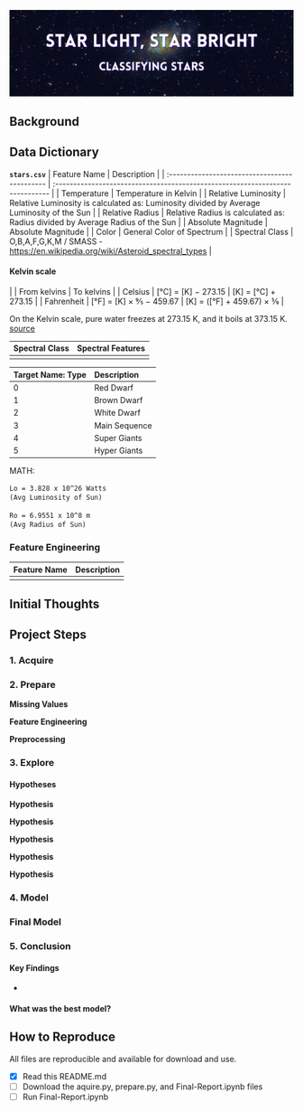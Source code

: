 ![star-header](./visuals/stars_header.png)

## Background

### 

## Data Dictionary
 
**`stars.csv`**
| Feature Name                                  | Description                                                                   |
| :-------------------------------------------- | :---------------------------------------------------------------------------- |
| Temperature                                   | Temperature in Kelvin                                                         |
| Relative Luminosity                           | Relative Luminosity is calculated as: Luminosity divided by Average Luminosity of the Sun                           |
| Relative Radius                               | Relative Radius is calculated as: Radius divided by Average Radius of the Sun                                   |
| Absolute Magnitude                            | Absolute Magnitude                                                            |
| Color                                         | General Color of Spectrum                                                     |
| Spectral Class                                | O,B,A,F,G,K,M / SMASS - https://en.wikipedia.org/wiki/Asteroid_spectral_types |


#### Kelvin scale 
|                | From kelvins               | To kelvins                  |
| Celsius        | 	[°C] = [K] − 273.15 	  | [K] = [°C] + 273.15         |
| Fahrenheit     | 	[°F] = [K] × 9⁄5 − 459.67 |	[K] = ([°F] + 459.67) × 5⁄9 |

 On the Kelvin scale, pure water freezes at 273.15 K, and it boils at 373.15 K.
 [source](https://en.wikipedia.org/wiki/Kelvin)




| Spectral Class                                | Spectral Features                                                             |
| :-------------------------------------------- | :---------------------------------------------------------------------------- |
|||

| Target Name: __Type__ | Description             |
| :-------------------- | :---------------------- |
| 0                     | Red Dwarf               | 
| 1                     | Brown Dwarf             | 
| 2                     | White Dwarf             | 
| 3                     | Main Sequence           | 
| 4                     | Super Giants            | 
| 5                     | Hyper Giants            | 

MATH:

    Lo = 3.828 x 10^26 Watts
    (Avg Luminosity of Sun)

    Ro = 6.9551 x 10^8 m
    (Avg Radius of Sun)

### Feature Engineering
| Feature Name                | Description                                                                                 |
|-----------------------------|---------------------------------------------------------------------------------------------|
|||


## Initial Thoughts


## Project Steps
### 1. Acquire


### 2. Prepare
**Missing Values**

**Feature Engineering**

**Preprocessing**


### 3. Explore


#### Hypotheses
**Hypothesis**
> 


**Hypothesis**
>

**Hypothesis**
> 

**Hypothesis**
> 

**Hypothesis**
> 

### 4. Model


### Final Model


### 5. Conclusion

#### Key Findings
- 

#### What was the best model?


## How to Reproduce
All files are reproducible and available for download and use.
- [x] Read this README.md
- [ ] Download the aquire.py, prepare.py, and Final-Report.ipynb files
- [ ] Run Final-Report.ipynb
